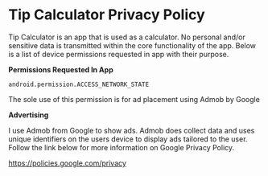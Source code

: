 <h1>Tip Calculator Privacy Policy</h1>

Tip Calculator is an app that is used as a calculator. No personal and/or sensitive data is transmitted within the core functionality of the app. Below is a list of device permissions requested in app with their purpose.

<b>Permissions Requested In App</b>

	android.permission.ACCESS_NETWORK_STATE
	
The sole use of this permission is for ad placement using Admob by Google

<b>Advertising</b>

I use Admob from Google to show ads. Admob does collect data and uses unique identifiers on the users device to display ads tailored to the user. Follow the link below for more information on Google Privacy Policy.

<a href="https://policies.google.com/privacy">https://policies.google.com/privacy</a>

